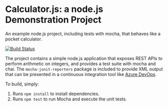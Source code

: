 Calculator.js: a node.js Demonstration Project
==============================================
An example node.js project, including tests with mocha, that behaves like
a pocket calculator.

[![Build Status](https://dev.azure.com/az400ivan/Agile%20Planning%20and%20Portfolio%20Management%20with%20Azure%20Boards/_apis/build/status/az400stud.calculator?branchName=master)](https://dev.azure.com/az400ivan/Agile%20Planning%20and%20Portfolio%20Management%20with%20Azure%20Boards/_build/latest?definitionId=2&branchName=master)

The project contains a simple node.js application that exposes REST APIs
to perform arithmetic on integers, and provides a test suite with mocha
and chai.  The `mocha-junit-reporters` package is included to provide XML
output that can be presented in a continuous integration tool like
[Azure DevOps](https://azure.com/devops).

To build, simply:

1. Runs `npm install` to install dependencies.
2. Runs `npm test` to run Mocha and execute the unit tests.
